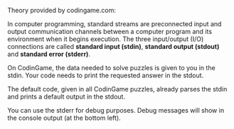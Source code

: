 Theory provided by codingame.com:

In computer programming, standard streams are preconnected input and output communication channels between a computer program and its environment when it begins execution. The three input/output (I/O) connections are called **standard input (stdin)**, **standard output (stdout)** and **standard error (stderr)**.

On CodinGame, the data needed to solve puzzles is given to you in the stdin. Your code needs to print the requested answer in the stdout.

The default code, given in all CodinGame puzzles, already parses the stdin and prints a default output in the stdout.

You can use the stderr for debug purposes. Debug messages will show in the console output (at the bottom left).